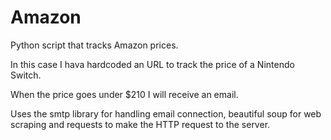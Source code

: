 # Amazon

Python script that tracks Amazon prices. 

In this case I hava hardcoded an URL to track the price of a Nintendo Switch. 

When the price goes under $210 I will receive an email.

Uses the smtp library for handling email connection, beautiful soup for web scraping and requests to make the HTTP request to the server.
